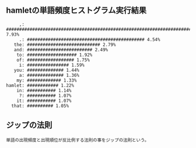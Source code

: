 ## hamletの単語頻度ヒストグラム実行結果
         ,: ############################################################################### 7.93%
         .: ############################################# 4.54%
       the: ############################ 2.79%
       and: ######################### 2.49%
        to: ################### 1.92%
        of: ################## 1.75%
         i: ################ 1.59%
       you: ############## 1.44%
         a: ############## 1.36%
        my: ############# 1.33%
    hamlet: ############ 1.22%
        in: ########### 1.14%
         ?: ########### 1.07%
        it: ########### 1.07%
      that: ########## 1.05%

## ジップの法則
    単語の出現頻度と出現順位が反比例する法則の事をジップの法則という。